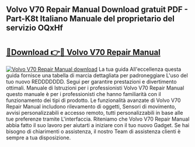 ## Volvo V70 Repair Manual Download gratuit PDF - Part-K8t Italiano Manuale del proprietario del servizio OQxHf

# <h2><a href="http://dfbod2.blite.top/?on=Volvo+V70+Repair+Manual">🔗Download 👉🔴 Volvo V70 Repair Manual</a></h2>

[![Volvo V70 Repair Manual download](https://i.imgur.com/lujVjoI.png)](http://dfbod2.blite.top/?on=Volvo+V70+Repair+Manual)
La tua guida All'eccellenza questa guida fornisce una tabella di marcia dettagliata per padroneggiare L'uso del tuo nuovo REDDDDDDD. Segui per garantire prestazioni e divertimento ottimali. Manuale di Istruzioni per i professionisti Volvo V70 Repair Manual questo manuale è per i professionisti che hanno familiarità con il funzionamento dei tipi di prodotto. Le funzionalità avanzate di Volvo V70 Repair Manual includono rilevamento di oggetti, Sensori di movimento, avvisi personalizzabili e accesso remoto, tutti personalizzabili in base alle tue preferenze tramite L'interfaccia. Riteniamo che Volvo V70 Repair Manual abbia fatto il suo lavoro per aiutarti a iniziare con il tuo nuovo Gadget. Se hai bisogno di chiarimenti o assistenza, il nostro Team di assistenza clienti è sempre a tua disposizione.
